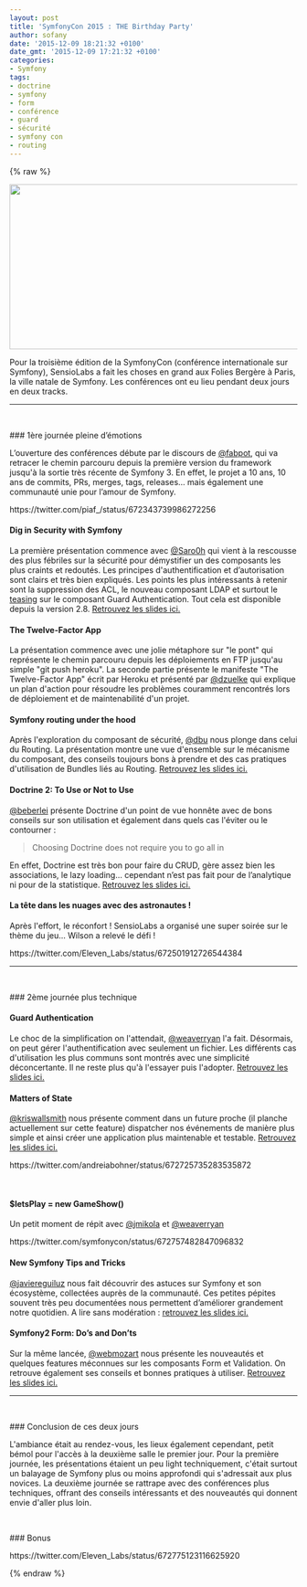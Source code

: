 ```yaml
---
layout: post
title: 'SymfonyCon 2015 : THE Birthday Party'
author: sofany
date: '2015-12-09 18:21:32 +0100'
date_gmt: '2015-12-09 17:21:32 +0100'
categories:
- Symfony
tags:
- doctrine
- symfony
- form
- conférence
- guard
- sécurité
- symfony con
- routing
---
```

{% raw %}
<p><img class="alignnone" src="http://pariscon2015.symfony.com/bundles/sensiosymfonylive/images/pariscon2015/assets/header.jpg" alt="" width="916" height="289" /></p>
<p><span style="font-weight: 400;">Pour la troisième édition de la SymfonyCon (conférence internationale sur Symfony), SensioLabs a fait les choses en grand aux Folies Bergère à Paris, la ville natale de Symfony. Les conférences ont eu lieu pendant deux jours en deux tracks.</span></p>
<hr />
<p>&nbsp;</p>
### 1ère journée pleine d’émotions
<p><span style="font-weight: 400;">L’ouverture des conférences débute par le discours de <a class="ProfileHeaderCard-screennameLink u-linkComplex js-nav" href="https://twitter.com/fabpot" target="_blank">@<span class="u-linkComplex-target">fabpot</span></a>, qui va retracer le chemin parcouru depuis la première version du framework jusqu'à la sortie très récente de Symfony 3. En effet, le projet a 10 ans, 10 ans de commits, PRs, merges, tags, releases… mais également une communauté unie pour l’amour de Symfony.</span></p>
<p>https://twitter.com/piaf_/status/672343739986272256</p>
<h4>Dig in Security with Symfony</h4>
<p><span style="font-weight: 400;">La première présentation commence avec <a class="ProfileHeaderCard-screennameLink u-linkComplex js-nav" href="https://twitter.com/Saro0h" target="_blank">@<span class="u-linkComplex-target">Saro0h</span></a> qui vient à la rescousse des plus fébriles sur la sécurité pour démystifier un des composants les plus craints et redoutés. Les principes d'authentification et d’autorisation sont clairs et très bien expliqués. Les points les plus intéressants à retenir sont la suppression des ACL, le nouveau composant LDAP et surtout le <a href="#conf-guard-authentication">teasing</a> sur le composant Guard Authentication. Tout cela est disponible depuis la version 2.8. <a href="https://speakerdeck.com/saro0h/symfonycon-paris-dig-in-security" target="_blank">Retrouvez les slides ici.</a></span></p>
<h4>The Twelve-Factor App</h4>
<p>La présentation commence avec une jolie métaphore sur "le pont" qui représente le chemin parcouru depuis les déploiements en FTP jusqu'au simple "git push heroku". La seconde partie présente le manifeste "The Twelve-Factor App" écrit par Heroku et présenté par <a class="ProfileHeaderCard-screennameLink u-linkComplex js-nav" href="https://twitter.com/dzuelke" target="_blank">@<span class="u-linkComplex-target">dzuelke</span></a> qui explique un plan d'action pour résoudre les problèmes couramment rencontrés lors de déploiement et de maintenabilité d'un projet.</p>
<h4>Symfony routing under the hood</h4>
<p>Après l'exploration du composant de sécurité, <a class="ProfileHeaderCard-screennameLink u-linkComplex js-nav" href="https://twitter.com/dbu" target="_blank">@<span class="u-linkComplex-target">dbu</span></a> nous plonge dans celui du Routing. La présentation montre une vue d'ensemble sur le mécanisme du composant, des conseils toujours bons à prendre et des cas pratiques d'utilisation de Bundles liés au Routing. <a href="http://davidbu.ch/slides/2015-12-03-symfony-routing.html#1" target="_blank">Retrouvez les slides ici.</a></p>
<h4>Doctrine 2: To Use or Not to Use</h4>
<p><a class="ProfileHeaderCard-screennameLink u-linkComplex js-nav" href="https://twitter.com/beberlei" target="_blank">@<span class="u-linkComplex-target">beberlei</span></a> présente Doctrine d'un point de vue honnête avec de bons conseils sur son utilisation et également dans quels cas l'éviter ou le contourner :</p>
<blockquote><p>Choosing Doctrine does not require you to go all in</p></blockquote>
<p>En effet, Doctrine est très bon pour faire du CRUD, gère assez bien les associations, le lazy loading… cependant n’est pas fait pour de l’analytique ni pour de la statistique. <a href="https://qafoo.com/talks/15_12_symfonycon_paris_doctrine2_to_use_or_not_to_use.pdf" target="_blank">Retrouvez les slides ici.</a></p>
<h4>La tête dans les nuages avec des astronautes !</h4>
<p>Après l'effort, le réconfort ! SensioLabs a organisé une super soirée sur le thème du jeu... Wilson a relevé le défi !</p>
<p>https://twitter.com/Eleven_Labs/status/672501912726544384</p>
<hr />
<p>&nbsp;</p>
### 2ème journée plus technique
<h4 id="conf-guard-authentication">Guard Authentication</h4>
<p class="p1"><span class="s1">Le choc de la simplification on l'attendait, <a class="ProfileHeaderCard-screennameLink u-linkComplex js-nav" href="https://twitter.com/weaverryan" target="_blank">@<span class="u-linkComplex-target">weaverryan</span></a> l'a fait. Désormais, on peut gérer l'authentification avec seulement un fichier. Les différents cas d'utilisation les plus communs sont montrés avec une simplicité déconcertante. Il ne reste plus qu'à l'essayer puis l'adopter. </span><a href="http://fr.slideshare.net/weaverryan/guard-authentication-powerful-beautiful-security" target="_blank">Retrouvez les slides ici.</a></p>
<h4>Matters of State</h4>
<p><a class="ProfileHeaderCard-screennameLink u-linkComplex js-nav" href="https://twitter.com/kriswallsmith" target="_blank">@<span class="u-linkComplex-target">kriswallsmith</span></a> nous présente comment dans un future proche (il planche actuellement sur cette feature) dispatcher nos événements de manière plus simple et ainsi créer une application plus maintenable et testable. <a href="http://fr.slideshare.net/kriswallsmith/matters-of-state-55843873" target="_blank">Retrouvez les slides ici.</a></p>
<p>https://twitter.com/andreiabohner/status/672725735283535872</p>
<p>&nbsp;</p>
<h4>$letsPlay = new GameShow()</h4>
<p>Un petit moment de répit avec <a class="ProfileHeaderCard-screennameLink u-linkComplex js-nav" href="https://twitter.com/jmikola">@<span class="u-linkComplex-target">jmikola</span></a> et <a class="ProfileHeaderCard-screennameLink u-linkComplex js-nav" href="https://twitter.com/weaverryan" target="_blank">@<span class="u-linkComplex-target">weaverryan</span></a></p>
<p>https://twitter.com/symfonycon/status/672757482847096832</p>
<h4>New Symfony Tips and Tricks</h4>
<p><a class="ProfileHeaderCard-screennameLink u-linkComplex js-nav" href="https://twitter.com/javiereguiluz" target="_blank">@<span class="u-linkComplex-target">javiereguiluz</span></a> nous fait découvrir des astuces sur Symfony et son écosystème, collectées auprès de la communauté. Ces petites pépites souvent très peu documentées nous permettent d’améliorer grandement notre quotidien. A lire sans modération : <a href="http://fr.slideshare.net/javier.eguiluz/new-symfony-tips-tricks-symfonycon-paris-2015" target="_blank">retrouvez les slides ici.</a></p>
<h4>Symfony2 Form: Do’s and Don’ts</h4>
<p>Sur la même lancée, <a class="ProfileHeaderCard-screennameLink u-linkComplex js-nav" href="https://twitter.com/webmozart" target="_blank">@<span class="u-linkComplex-target">webmozart</span></a> nous présente les nouveautés et quelques features méconnues sur les composants Form et Validation. On retrouve également ses conseils et bonnes pratiques à utiliser. <a href="https://speakerdeck.com/webmozart/symfony2-forms-dos-and-donts" target="_blank">Retrouvez les slides ici.</a></p>
<hr />
<p>&nbsp;</p>
### Conclusion de ces deux jours
<p>L'ambiance était au rendez-vous, les lieux également cependant, petit bémol pour l'accès à la deuxième salle le premier jour. <span style="font-weight: 400;">Pour la première journée, les présentations étaient un peu light techniquement, c'était surtout un balayage de Symfony plus ou moins approfondi qui s'adressait aux plus novices. La deuxième journée se rattrape avec des conférences plus techniques, offrant des conseils intéressants et des nouveautés qui donnent envie d'aller plus loin.</span></p>
<p>&nbsp;</p>
### Bonus
<p>https://twitter.com/Eleven_Labs/status/672775123116625920</p>
{% endraw %}
